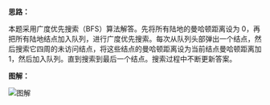 **思路：**

本题采用广度优先搜索（BFS）算法解答。先将所有陆地的曼哈顿距离设为 0，再把所有陆地结点加入队列，进行广度优先搜索。每次从队列头部弹出一个结点，然后搜索它四周的未访问结点，将这些结点的曼哈顿距离设为当前结点曼哈顿距离加 1，然后加入队列。直到搜索到最后一个结点。搜索过程中不断更新答案。

**图解：**

![图解](http://qiniu.wenyuetech.cn/1162-1.gif)

